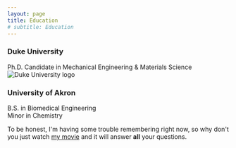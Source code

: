 ```yaml
---
layout: page
title: Education
# subtitle: Education
---
```



### Duke University  
Ph.D. Candidate in Mechanical Engineering & Materials Science
![Duke University logo](https://www.google.com/url?sa=i&url=https%3A%2F%2Fadmissionscheckup.com%2Fhow-to-get-accepted-to-duke-university%2F&psig=AOvVaw3o_8o2ZeCGQtgVzqA26X-4&ust=1746557055954000&source=images&cd=vfe&opi=89978449&ved=0CBcQjhxqFwoTCJjl4pz-jI0DFQAAAAAdAAAAABAE)

### University of Akron  
B.S. in Biomedical Engineering  
Minor in Chemistry




To be honest, I'm having some trouble remembering right now, so why don't you just watch [my movie](https://en.wikipedia.org/wiki/The_Princess_Bride_%28film%29) and it will answer **all** your questions.
